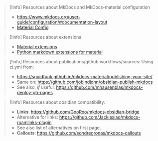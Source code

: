 

> [!info] Resources about MkDocs and MkDocs-material configuration
> - https://www.mkdocs.org/user-guide/configuration/#documentation-layout
> - [Material Config](https://squidfunk.github.io/mkdocs-material/setup/changing-the-colors/)

> [!info] Resources about extensions
> - [Material extensions](https://squidfunk.github.io/mkdocs-material/setup/extensions/)
> - [Python markdown extensions for material](https://squidfunk.github.io/mkdocs-material/setup/extensions/python-markdown-extensions/)

> [!info] Resources about publications/github workflows/sources:
> Using ci.yml from:
> - https://squidfunk.github.io/mkdocs-material/publishing-your-site/
> - Same on: https://github.com/jobindjohn/obsidian-publish-mkdocs
> - See also, *if* useful: https://github.com/mhausenblas/mkdocs-deploy-gh-pages

> [!info] Resources about obsidian compatibility:
> - **Links**: https://github.com/GooRoo/mkdocs-obsidian-bridge
> - Alternative for links: https://github.com/Jackiexiao/mkdocs-roamlinks-plugin
> - See also list of alternatives on first page.
> - **Callouts**: https://github.com/sondregronas/mkdocs-callouts